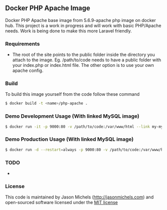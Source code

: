 ## Docker PHP Apache Image
Docker PHP Apache base image from 5.6.9-apache php image on docker hub. This project is a work in progress and will work with basic PHP/Apache needs.  Work is being done to make this more Laravel friendly.

### Requirements
- The root of the site points to the public folder inside the directory you attach to the image.  Eg. /path/to/code needs to have a public folder with your index.php or index.html file. The other option is to use your own apache config.

### Build
To build this image yourself from the code follow these command
```sh
$ docker build -t <name>/php-apache .
```

### Demo Development Usage (With linked MySQL image)
```sh
$ docker run -it -p 9000:80 -v /path/to/code:/var/www/html --link my-mysql:mysql --rm --name my-php-apache <name>/php-apache
```

### Demo Production Usage (With linked MySQL image)
```sh
$ docker run -d --restart=always -p 9000:80 -v /path/to/code:/var/www/html --link my-mysql-image:mysql --name my-php-apache <name>/php-apache
```

### TODO
- 

### License
This code is maintained by Jason Michels (http://jasonmichels.com) and open-sourced software licensed under the [MIT license](http://opensource.org/licenses/MIT)
